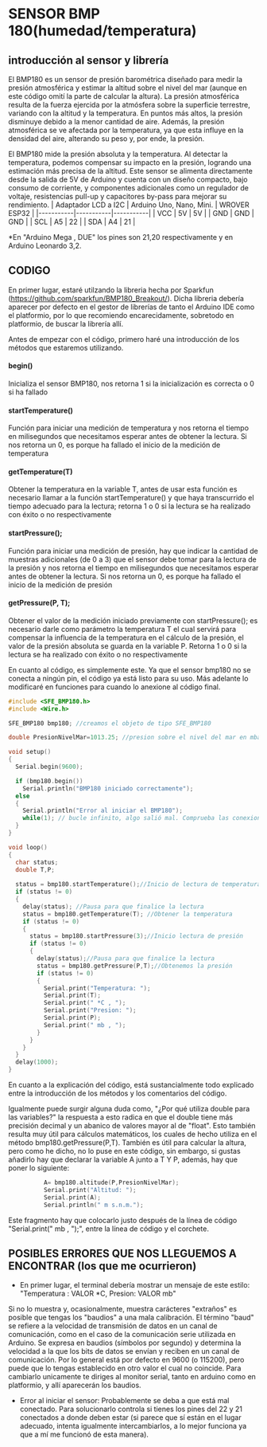 # SENSOR BMP 180(humedad/temperatura)
## introducción al sensor y librería


El BMP180 es un sensor de presión barométrica diseñado para medir la presión atmosférica y estimar la altitud sobre el nivel del mar (aunque en este código omití la parte de calcular la altura). La presión atmosférica resulta de la fuerza ejercida por la atmósfera sobre la superficie terrestre, variando con la altitud y la temperatura. En puntos más altos, la presión disminuye debido a la menor cantidad de aire. Además, la presión atmosférica se ve afectada por la temperatura, ya que esta influye en la densidad del aire, alterando su peso y, por ende, la presión.

El BMP180 mide la presión absoluta y la temperatura. Al detectar la temperatura, podemos compensar su impacto en la presión, logrando una estimación más precisa de la altitud. Este sensor se alimenta directamente desde la salida de 5V de Arduino y cuenta con un diseño compacto, bajo consumo de corriente, y componentes adicionales como un regulador de voltaje, resistencias pull-up y capacitores by-pass para mejorar su rendimiento.
| Adaptador LCD a I2C | Arduino Uno, Nano, Mini. | WROVER ESP32 |
|-----------|-----------|-----------|
| VCC | 5V | 5V |
| GND | GND | GND |
| SCL | A5 | 22 |
| SDA | A4 | 21 |

*En "Arduino Mega , DUE" los pines son 21,20 respectivamente y en Arduino Leonardo 3,2.

## CODIGO

En primer lugar, estaré utilzando la libreria hecha por Sparkfun (https://github.com/sparkfun/BMP180_Breakout/). Dicha libreria debería aparecer por defecto en el gestor de librerías de tanto el Arduino IDE como el platformio, por lo que recomiendo encarecidamente, sobretodo en platformio, de buscar la librería allí. 


Antes de empezar con el código, primero haré una introducción de los métodos que estaremos utilizando.
#### begin()
Inicializa el sensor BMP180, nos retorna 1 si la inicialización es correcta o 0 si ha fallado               

#### startTemperature()
Función para iniciar una medición de temperatura y nos retorna el tiempo en milisegundos que necesitamos esperar antes de obtener la lectura. Si nos retorna un 0, es porque ha fallado el inicio de la medición de temperatura

#### getTemperature(T)
Obtener la temperatura en la variable T, antes de usar esta función es necesario llamar a la función startTemperature() y que haya transcurrido el tiempo adecuado para la lectura; retorna 1 o 0 si la lectura se ha realizado con éxito o no respectivamente

#### startPressure();
Función para iniciar una medición de presión, hay que indicar la cantidad de muestras adicionales  (de 0 a 3) que el sensor debe tomar para la lectura de la presión y nos retorna el tiempo en milisegundos que necesitamos esperar antes de obtener la lectura. Si nos retorna un 0, es porque ha fallado el inicio de la medición de presión

#### getPressure(P, T);
Obtener el valor de la medición iniciado previamente con startPressure(); es necesario darle como parámetro la temperatura T el cual servirá para compensar la influencia de la temperatura en el cálculo de la presión, el valor de la presión absoluta se guarda en la variable P. Retorna 1 o 0 si la lectura se ha realizado con éxito o no respectivamente


En cuanto al código, es simplemente este. Ya que el sensor bmp180 no se conecta a ningún pin, el código ya está listo para su uso. Más adelante lo modificaré en funciones para cuando lo anexione al código final.

```C++
#include <SFE_BMP180.h>
#include <Wire.h>

SFE_BMP180 bmp180; //creamos el objeto de tipo SFE_BMP180

double PresionNivelMar=1013.25; //presion sobre el nivel del mar en mbar

void setup()
{
  Serial.begin(9600);

  if (bmp180.begin())
    Serial.println("BMP180 iniciado correctamente");
  else
  {
    Serial.println("Error al iniciar el BMP180");
    while(1); // bucle infinito, algo salió mal. Comprueba las conexiones.
  }
}

void loop()
{
  char status;
  double T,P;
  
  status = bmp180.startTemperature();//Inicio de lectura de temperatura
  if (status != 0)
  {   
    delay(status); //Pausa para que finalice la lectura
    status = bmp180.getTemperature(T); //Obtener la temperatura
    if (status != 0)
    {
      status = bmp180.startPressure(3);//Inicio lectura de presión
      if (status != 0)
      {        
        delay(status);//Pausa para que finalice la lectura        
        status = bmp180.getPressure(P,T);//Obtenemos la presión
        if (status != 0)
        {                  
          Serial.print("Temperatura: ");
          Serial.print(T);
          Serial.print(" *C , ");
          Serial.print("Presion: ");
          Serial.print(P);
          Serial.print(" mb , ");      
        }      
      }      
    }   
  } 
  delay(1000);
}
```

En cuanto a la explicación del código, está sustancialmente todo explicado entre la introducción de los métodos y los comentarios del código.

Igualmente puede surgir alguna duda como, "¿Por qué utiliza double para las variables?" la respuesta a esto radica en que el double tiene más precisión decimal y un abanico de valores mayor al de "float". Esto también resulta muy útil para cálculos matemáticos, los cuales de hecho utiliza en el método bmp180.getPressure(P,T). También es útil para calcular la altura, pero como he dicho, no lo puse en este código, sin embargo, si gustas añadirlo hay que declarar la variable A junto a T Y P, además, hay que poner lo siguiente:

```C++
          A= bmp180.altitude(P,PresionNivelMar);
          Serial.print("Altitud: ");
          Serial.print(A);
          Serial.println(" m s.n.m."); 
```
Este fragmento hay que colocarlo justo después de la línea de código "Serial.print(" mb , ");", entre la línea de código y el corchete.

## POSIBLES ERRORES QUE NOS LLEGUEMOS A ENCONTRAR (los que me ocurrieron)

* En primer lugar, el terminal debería mostrar un mensaje de este estilo: "Temperatura : VALOR *C, Presion: VALOR mb"


Si no lo muestra y, ocasionalmente, muestra carácteres "extraños" es posible que tengas los "baudios" a una mala calibración. 
El término "baud" se refiere a la velocidad de transmisión de datos en un canal de comunicación, como en el caso de la comunicación serie utilizada en Arduino. Se expresa en baudios (símbolos por segundo) y determina la velocidad a la que los bits de datos se envían y reciben en un canal de comunicación. Por lo general está por defecto en 9600 (o 115200), pero puede que lo tengas establecido en otro valor el cual no coincide. Para cambiarlo unicamente te diriges al monitor serial, tanto en arduino como en platformio, y allí aparecerán los baudios. 

* Error al iniciar el sensor: Probablemente se deba a que está mal conectado. Para solucionarlo controla si tienes los pines del 22 y 21 conectados a donde deben estar (si parece que sí están en el lugar adecuado, intenta igualmente intercambiarlos, a lo mejor funciona ya que a mí me funcionó de esta manera).
